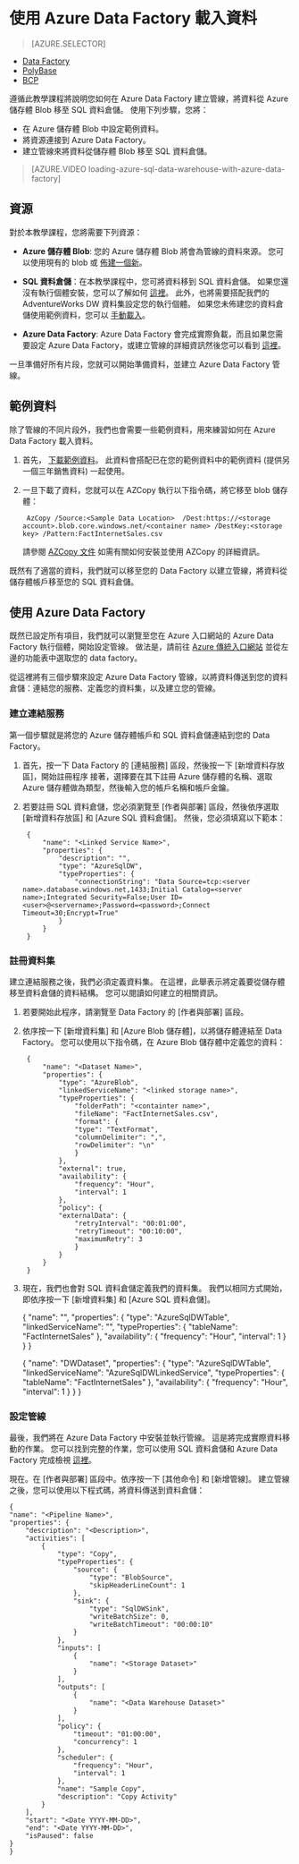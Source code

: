 <properties
    pageTitle="使用 Azure Data Factory 載入資料 | Microsoft Azure"
    description="了解如何使用 Azure Data Factory 載入資料"
    services="sql-data-warehouse"
    documentationCenter="NA"
    authors="lodipalm"
    manager="barbkess"
    editor=""
    tags="azure-sql-data-warehouse"/>
<tags
   ms.service="sql-data-warehouse"
   ms.devlang="NA"
   ms.topic="get-started-article"
   ms.tgt_pltfrm="NA"
   ms.workload="data-services"
   ms.date="11/19/2015"
   ms.author="lodipalm"/>


# 使用 Azure Data Factory 載入資料

> [AZURE.SELECTOR]
- [Data Factory](sql-data-warehouse-get-started-load-with-azure-data-factory.md)
- [PolyBase](sql-data-warehouse-get-started-load-with-polybase.md)
- [BCP](sql-data-warehouse-load-with-bcp.md)


 遵循此教學課程將說明您如何在 Azure Data Factory  建立管線，將資料從 Azure 儲存體 Blob 移至 SQL 資料倉儲。 使用下列步驟，您將：

+ 在 Azure 儲存體 Blob 中設定範例資料。
+ 將資源連接到 Azure Data Factory。
+ 建立管線來將資料從儲存體 Blob 移至 SQL 資料倉儲。

>[AZURE.VIDEO loading-azure-sql-data-warehouse-with-azure-data-factory]

## 資源

對於本教學課程，您將需要下列資源：

   + **Azure 儲存體 Blob**: 您的 Azure 儲存體 Blob 將會為管線的資料來源。 您可以使用現有的 blob 或 [佈建一個新](../storage/storage-create-storage-account/)。

   + **SQL 資料倉儲**：在本教學課程中，您可將資料移到 SQL 資料倉儲。 如果您還沒有執行個體安裝，您可以了解如何  [這裡](sql-data-warehouse-get-started-provision.md)。 此外，也將需要搭配我們的 AdventureWorks DW 資料集設定您的執行個體。 如果您未佈建您的資料倉儲使用範例資料，您可以 [手動載入](sql-data-warehouse-get-started-manually-load-samples.md)。

   + **Azure Data Factory**: Azure Data Factory 會完成實際負載，而且如果您需要設定 Azure Data Factory，或建立管線的詳細資訊然後您可以看到 [這裡](../data-factory/data-factory-build-your-first-pipeline-using-editor/)。

一旦準備好所有片段，您就可以開始準備資料，並建立 Azure Data Factory 管線。

## 範例資料

除了管線的不同片段外，我們也會需要一些範例資料，用來練習如何在 Azure Data Factory 載入資料。

1. 首先， [下載範例資料](https://migrhoststorage.blob.core.windows.net/adfsample/FactInternetSales.csv)。 此資料會搭配已在您的範例資料中的範例資料 (提供另一個三年銷售資料) 一起使用。

2. 一旦下載了資料，您就可以在 AZCopy 執行以下指令碼，將它移至 blob 儲存體：

        AzCopy /Source:<Sample Data Location>  /Dest:https://<storage account>.blob.core.windows.net/<container name> /DestKey:<storage key> /Pattern:FactInternetSales.csv

    請參閱 [AZCopy 文件](../storage/storage-use-azcopy/) 如需有關如何安裝並使用 AZCopy 的詳細資訊。

既然有了適當的資料，我們就可以移至您的 Data Factory 以建立管線，將資料從儲存體帳戶移至您的 SQL 資料倉儲。

## 使用 Azure Data Factory

既然已設定所有項目，我們就可以瀏覽至您在 Azure 入口網站的 Azure Data Factory 執行個體，開始設定管線。 做法是，請前往 [Azure 傳統入口網站](portal.azure.com) 並從左邊的功能表中選取您的 data factory。

從這裡將有三個步驟來設定 Azure Data Factory 管線，以將資料傳送到您的資料倉儲：連結您的服務、定義您的資料集，以及建立您的管線。

### 建立連結服務

第一個步驟就是將您的 Azure 儲存體帳戶和 SQL 資料倉儲連結到您的 Data Factory。

1. 首先，按一下 Data Factory 的 [連結服務] 區段，然後按一下 [新增資料存放區]，開始註冊程序 接著，選擇要在其下註冊 Azure  儲存體的名稱、選取 Azure 儲存體做為類型，然後輸入您的帳戶名稱和帳戶金鑰。

2. 若要註冊 SQL 資料倉儲，您必須瀏覽至 [作者與部署] 區段，然後依序選取 [新增資料存放區] 和 [Azure SQL 資料倉儲]。 然後，您必須填寫以下範本：

        {
            "name": "<Linked Service Name>",
            "properties": {
                "description": "",
                "type": "AzureSqlDW",
                "typeProperties": {
                    "connectionString": "Data Source=tcp:<server name>.database.windows.net,1433;Initial Catalog=<server name>;Integrated Security=False;User ID=<user>@<servername>;Password=<password>;Connect Timeout=30;Encrypt=True"
                }
            }
        }


### 註冊資料集

建立連結服務之後，我們必須定義資料集。 在這裡，此舉表示將定義要從儲存體移至資料倉儲的資料結構。 您可以閱讀如何建立的相關資訊。

1. 若要開始此程序，請瀏覽至 Data Factory 的 [作者與部署] 區段。

2. 依序按一下 [新增資料集] 和 [Azure Blob 儲存體]，以將儲存體連結至 Data Factory。 您可以使用以下指令碼，在 Azure Blob 儲存體中定義您的資料：

        {
            "name": "<Dataset Name>",
            "properties": {
                "type": "AzureBlob",
                "linkedServiceName": "<linked storage name>",
                "typeProperties": {
                    "folderPath": "<containter name>",
                    "fileName": "FactInternetSales.csv",
                    "format": {
                    "type": "TextFormat",
                    "columnDelimiter": ",",
                    "rowDelimiter": "\n"
                    }
                },
                "external": true,
                "availability": {
                    "frequency": "Hour",
                    "interval": 1
                },
                "policy": {
                "externalData": {
                    "retryInterval": "00:01:00",
                    "retryTimeout": "00:10:00",
                    "maximumRetry": 3
                    }
                }
            }
        }

3. 現在，我們也會對 SQL 資料倉儲定義我們的資料集。 我們以相同方式開始，即依序按一下 [新增資料集] 和 [Azure SQL 資料倉儲]。

     {
       "name": "<dataset name>",
       "properties": {
         "type": "AzureSqlDWTable",
         "linkedServiceName": "<linked data warehouse name>",
         "typeProperties": {
           "tableName": "FactInternetSales"
         },
         "availability": {
           "frequency": "Hour",
           "interval": 1
         }
       }
     }
    
     {
       "name": "DWDataset",
       "properties": {
         "type": "AzureSqlDWTable",
         "linkedServiceName": "AzureSqlDWLinkedService",
         "typeProperties": {
           "tableName": "FactInternetSales"
         },
         "availability": {
           "frequency": "Hour",
           "interval": 1
         }
       }
     }


### 設定管線

最後，我們將在 Azure Data Factory 中安裝並執行管線。 這是將完成實際資料移動的作業。 您可以找到完整的作業，您可以使用 SQL 資料倉儲和 Azure Data Factory 完成檢視 [這裡](../data-factory/data-factory-azure-sql-data-warehouse-connector/)。

現在。在 [作者與部署] 區段中。依序按一下 [其他命令] 和 [新增管線]。 建立管線之後，您可以使用以下程式碼，將資料傳送到資料倉儲：

    {
    "name": "<Pipeline Name>",
    "properties": {
        "description": "<Description>",
        "activities": [
            {
                "type": "Copy",
                "typeProperties": {
                    "source": {
                        "type": "BlobSource",
                        "skipHeaderLineCount": 1
                    },
                    "sink": {
                        "type": "SqlDWSink",
                        "writeBatchSize": 0,
                        "writeBatchTimeout": "00:00:10"
                    }
                },
                "inputs": [
                    {
                        "name": "<Storage Dataset>"
                    }
                ],
                "outputs": [
                    {
                        "name": "<Data Warehouse Dataset>"
                    }
                ],
                "policy": {
                    "timeout": "01:00:00",
                    "concurrency": 1
                },
                "scheduler": {
                    "frequency": "Hour",
                    "interval": 1
                },
                "name": "Sample Copy",
                "description": "Copy Activity"
            }
        ],
        "start": "<Date YYYY-MM-DD>",
        "end": "<Date YYYY-MM-DD>",
        "isPaused": false
    }
    }



